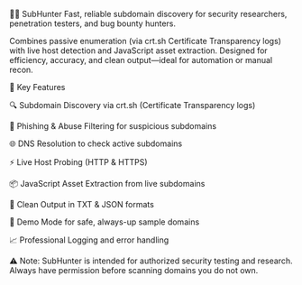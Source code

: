 🕵️‍♂️ SubHunter
Fast, reliable subdomain discovery for security researchers, penetration testers, and bug bounty hunters.

Combines passive enumeration (via crt.sh Certificate Transparency logs) with live host detection and JavaScript asset extraction.
Designed for efficiency, accuracy, and clean output—ideal for automation or manual recon.

🚀 Key Features

🔍 Subdomain Discovery via crt.sh (Certificate Transparency logs)

🚫 Phishing & Abuse Filtering for suspicious subdomains

🌐 DNS Resolution to check active subdomains

⚡ Live Host Probing (HTTP & HTTPS)

📦 JavaScript Asset Extraction from live subdomains

📝 Clean Output in TXT & JSON formats

🧪 Demo Mode for safe, always-up sample domains

📈 Professional Logging and error handling

⚠️ Note: SubHunter is intended for authorized security testing and research.
Always have permission before scanning domains you do not own.

